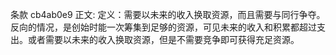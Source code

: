 条款 cb4ab0e9 正文:
 定义：需要以未来的收入换取资源，而且需要与同行争夺。
反向的情况，是创始时能一次筹集到足够的资源，可见未来的收入和积累都超过支出。或者需要以未来的收入换取资源，但是不需要竞争即可获得充足资源。
